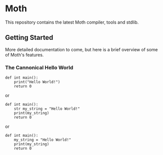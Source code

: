 # Moth

This repository contains the latest Moth compiler, tools and stdlib.

## Getting Started

More detailed documentation to come, but here is a brief overview of some of Moth's features.

### The Cannonical Hello World

    def int main():
        print("Hello World!")
        return 0

or

    def int main():
        str my_string = "Hello World!"
        print(my_string)
        return 0

or

    def int main():
        my_string = "Hello World!"
        print(my_string)
        return 0

